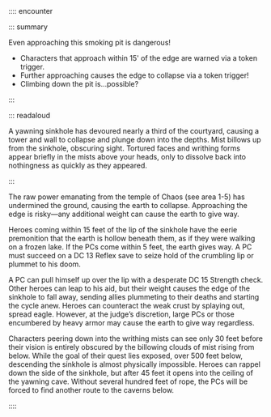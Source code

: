 <div class="ecr ecr-wrapper ecr-markeddown">
:::: encounter

::: summary

Even approaching this smoking pit is dangerous!

- Characters that approach within 15' of the edge are warned via a token trigger.
- Further approaching causes the edge to collapse via a token trigger!
- Climbing down the pit is...possible?

:::

::: readaloud

A yawning sinkhole has devoured nearly a
third of the courtyard, causing a tower and wall to collapse and
plunge down into the depths. Mist billows up from the sinkhole, obscuring
sight. Tortured faces and writhing forms appear briefly in
the mists above your heads, only to dissolve back into nothingness as
quickly as they appeared.

:::


The raw power emanating from the temple of Chaos (see area
1-5) has undermined the ground, causing the earth to collapse.
Approaching the edge is risky—any additional weight can
cause the earth to give way.

Heroes coming within 15 feet of the lip of the sinkhole have
the eerie premonition that the earth is hollow beneath them, as
if they were walking on a frozen lake. If the PCs come within
5 feet, the earth gives way. A PC must succeed on a DC 13
Reflex save to seize hold of the crumbling lip or plummet to
his doom.

A PC can pull himself up over the lip with a desperate DC
15 Strength check. Other heroes can leap to his aid, but their
weight causes the edge of the sinkhole to fall away, sending
allies plummeting to their deaths and starting the cycle anew.
Heroes can counteract the weak crust by splaying out, spread
eagle. However, at the judge’s discretion, large PCs or those
encumbered by heavy armor may cause the earth to give way
regardless.

Characters peering down into the writhing mists can see only
30 feet before their vision is entirely obscured by the billowing
clouds of mist rising from below. While the goal of their quest
lies exposed, over 500 feet below, descending the sinkhole is
almost physically impossible. Heroes can rappel down the
side of the sinkhole, but after 45 feet it opens into the ceiling
of the yawning cave. Without several hundred feet of rope, the
PCs will be forced to find another route to the caverns below.

::::
</div>